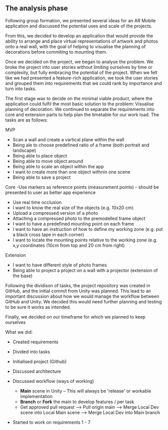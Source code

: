 The analysis phase
-
Following group formation, we presented several ideas for an AR Mobile application and discussed the potential uses and scale of the projects.

From this, we decided to develop an application that would provide the ability to arrange and place virtual representations of artwork and photos onto a real wall, with the goal of helping to visualise the planning of decorations
before commiting to mounting them. 

Once we decided on the project, we began to analyse the problem. We broke the project into user stories without limiting ourselves by time or complexity, but fully embracing the potential of the project. When we felt like we had presented
a feature-rich application, we took the user stories and grouped them into requirements that we could rank by importance and turn into tasks.

The first stage was to decide on the minimal viable product, where the application could fulfil the most basic solution to the problem: Visualise planning of decoration. We continued to separate the requirements into core and extension parts
to help plan the timetable for our work load. The tasks are as follows:

MVP
- Scan a wall and create a vartical plane within the wall
- Being ale to choose predefined ratio of a frame (both portrait and landscape)
- Being able to place object
- Being able to move object around
- Being able to scale an object within the app
- I want to create more than one object withnin one scene
- Being able to save a project

Core
-Use markers as reference points (measurement points) - should be presented to user as better app experience
- Use real time occlusion
- I want to know the real size of the objects (e.g. 10x20 cm)
- Upload a compressed version of a photo
- Attaching a compressed photo to the premodelled frame object
- I want to have a predefined mounting point on each frame
- I want to have an instruction of how to define my working zone (e.g. put a black cross tape in each corner)
- I want to locate the mounting points relative to the working zone (e.g. x,y coordinates (10cm from top and 20 cm from right)

Extension
- I want to have different style of photo frames
- Being able to project a project on a wall with a projector (extension of the base)

Following the dividison of tasks, the project repository was created in GitHub, and the initial commit from Unity was planned. This lead to an important discussion about how we would manage the workflow between GitHub and Unity. We decided
this would need further planning and testing to be sure it works as intended.

Finally, we decided on our timeframe for which we planned to keep ourselves 

What we did:
- Created requirements
- Divided into tasks
- Initialised project (Github)
- Discussed architecture

- Discussed workflow (ways of working)
    - **Main** scene in Unity – This will always be 'release' or workable implementation
    - **Branch** or **Fork** the main to develop features / per task
    - Get approved pull request --> Pull origin main --> Merge Local Dev scene into Local Main scene --> Merge Local Dev into Main branch
 
- Started to work on requirements 1 - 7
